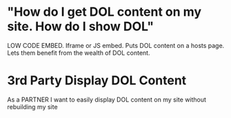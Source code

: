 # "How do I get DOL content on my site. How do I show DOL"

LOW CODE EMBED. Iframe or JS embed. Puts DOL content on a hosts page. Lets them benefit from the wealth of DOL content.

# 3rd Party Display DOL Content

As a PARTNER I want to easily display DOL content on my site without rebuilding my site